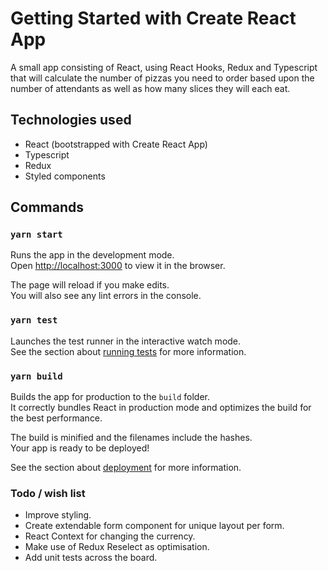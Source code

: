 # Getting Started with Create React App

A small app consisting of React, using React Hooks, Redux and Typescript that will calculate the number of pizzas you need to order based upon the number of attendants as well as how many slices they will each eat.

## Technologies used

- React (bootstrapped with Create React App)
- Typescript
- Redux
- Styled components

## Commands

### `yarn start`

Runs the app in the development mode.\
Open [http://localhost:3000](http://localhost:3000) to view it in the browser.

The page will reload if you make edits.\
You will also see any lint errors in the console.

### `yarn test`

Launches the test runner in the interactive watch mode.\
See the section about [running tests](https://facebook.github.io/create-react-app/docs/running-tests) for more information.

### `yarn build`

Builds the app for production to the `build` folder.\
It correctly bundles React in production mode and optimizes the build for the best performance.

The build is minified and the filenames include the hashes.\
Your app is ready to be deployed!

See the section about [deployment](https://facebook.github.io/create-react-app/docs/deployment) for more information.

### Todo / wish list

- Improve styling.
- Create extendable form component for unique layout per form.
- React Context for changing the currency.
- Make use of Redux Reselect as optimisation.
- Add unit tests across the board.
